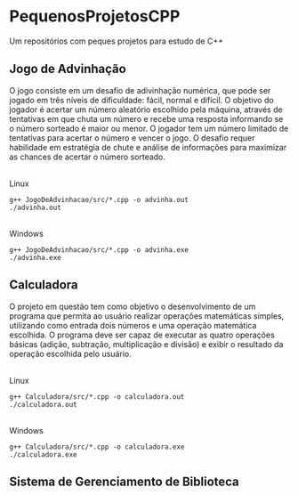# PequenosProjetosCPP
Um repositórios com peques projetos para estudo de C++

## Jogo de Advinhação
O jogo consiste em um desafio de adivinhação numérica, que pode ser jogado em três níveis de dificuldade: fácil, normal e difícil. O objetivo do jogador é acertar um número aleatório escolhido pela máquina, através de tentativas em que chuta um número e recebe uma resposta informando se o número sorteado é maior ou menor. O jogador tem um número limitado de tentativas para acertar o número e vencer o jogo. O desafio requer habilidade em estratégia de chute e análise de informações para maximizar as chances de acertar o número sorteado.

<br>Linux
```Linux
g++ JogoDeAdvinhacao/src/*.cpp -o advinha.out
./advinha.out
```

<br>Windows
```
g++ JogoDeAdvinhacao/src/*.cpp -o advinha.exe
./advinha.exe
```

## Calculadora
O projeto em questão tem como objetivo o desenvolvimento de um programa que permita ao usuário realizar operações matemáticas simples, utilizando como entrada dois números e uma operação matemática escolhida. O programa deve ser capaz de executar as quatro operações básicas (adição, subtração, multiplicação e divisão) e exibir o resultado da operação escolhida pelo usuário. 

<br>Linux
```
g++ Calculadora/src/*.cpp -o calculadora.out
./calculadora.out
```

<br>Windows
```
g++ Calculadora/src/*.cpp -o calculadora.exe
./calculadora.exe
```

## Sistema de Gerenciamento de Biblioteca